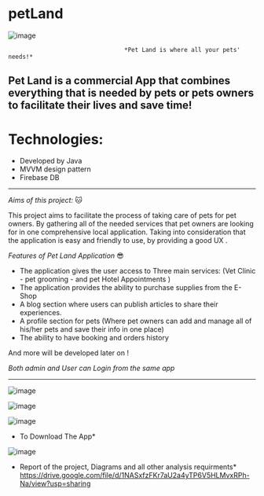 # petLand
 ![image](https://user-images.githubusercontent.com/107756849/178603069-6f855809-ddc5-43cd-b55a-4022e8b9b20f.png)
                                     
                                     *Pet Land is where all your pets' needs!*

Pet Land is a commercial App that combines everything that is needed by pets or pets owners to facilitate their lives and save time!
-----------------------------
# Technologies:
- Developed by Java
- MVVM design pattern 
- Firebase DB
-----------------------------
*Aims of this project:* 🐱

This project aims to facilitate the process of taking care of pets for pet owners. By 
gathering all of the needed services that pet owners are looking for in one 
comprehensive local application. Taking into consideration that the application 
is easy and friendly to use, by providing a good UX .

*Features of Pet Land Application* 😎
- The application gives the user access to Three main services: (Vet Clinic - pet grooming - and pet Hotel Appointments )
- The application provides the ability to purchase supplies from the E-Shop
- A blog section where users can publish articles to share their experiences.
- A profile section for pets (Where pet owners can add and manage all of his/her pets and save their info in one place)
- The ability to have booking and orders history

And more will be developed later on !

*Both admin and User can Login from the same app*

------------------------
![image](https://user-images.githubusercontent.com/107756849/178602699-74d3a13c-769c-42a6-b432-ff3cd46f1f0f.png)


![image](https://user-images.githubusercontent.com/107756849/178602754-0c13fb0d-e998-4473-82a0-e79dfcf81257.png)

![image](https://user-images.githubusercontent.com/107756849/178602878-c05f7f93-722e-4fe6-b23d-ed0e4fb44b06.png)


* To Download The App*


![image](https://user-images.githubusercontent.com/107756849/178609392-14f753da-03b3-4f02-adba-7d5520a29d10.png)


* Report of the project, Diagrams and all other analysis requirments*
https://drive.google.com/file/d/1NASxfzFKr7aU2a4yTP6V5HLMvxRPh-Na/view?usp=sharing

